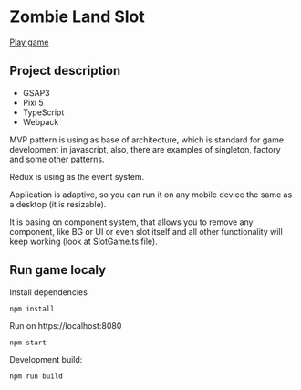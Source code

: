 # Zombie Land Slot

[Play game](https://cyberdex.github.io/games/ZombieLand/ "Play game")

## Project description
- GSAP3
- Pixi 5
- TypeScript
- Webpack

MVP pattern is using as base of architecture, which is standard for game development in javascript, also, there are examples of singleton, factory and some other patterns.

Redux is using as the event system.

Application is adaptive, so you can run it on any mobile device the same as a desktop (it is resizable).

It is basing on component system, that allows you to remove any component, like BG or UI or even slot itself and all other functionality will keep working (look at SlotGame.ts file).

## Run game localy
Install dependencies

```
npm install
```

Run on https://localhost:8080

```
npm start
```

Development build:
```
npm run build
```
